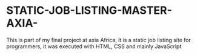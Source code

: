 # STATIC-JOB-LISTING-MASTER-AXIA-
This is part of my final project at axia Africa, it is a static job listing site for programmers, it was executed with HTML, CSS and mainly JavaScript
